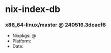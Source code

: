 # nix-index-db
### x86_64-linux/master @ 240516.3dcacf6
- Nixpkgs: @[](https://github.com/NixOS/nixpkgs/commit/3dcacf656d706dbba23422f2428e3a8dad263c04)
- Platform: 
- Date: 
